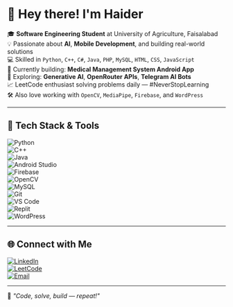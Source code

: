 # 👋 Hey there! I'm Haider

🎓 **Software Engineering Student** at University of Agriculture, Faisalabad  
💡 Passionate about **AI**, **Mobile Development**, and building real-world solutions  
💻 Skilled in `Python`, `C++`, `C#`, `Java`, `PHP`, `MySQL`, `HTML`, `CSS`, `JavaScript`  
📱 Currently building: **Medical Management System Android App**  
🧠 Exploring: **Generative AI**, **OpenRouter APIs**, **Telegram AI Bots**  
📈 LeetCode enthusiast solving problems daily — #NeverStopLearning  
🛠️ Also love working with `OpenCV`, `MediaPipe`, `Firebase`, and `WordPress`  

---

## 🚀 Tech Stack & Tools
![Python](https://img.shields.io/badge/-Python-05122A?style=flat&logo=python)  
![C++](https://img.shields.io/badge/-C++-05122A?style=flat&logo=c%2B%2B)  
![Java](https://img.shields.io/badge/-Java-05122A?style=flat&logo=java)  
![Android Studio](https://img.shields.io/badge/-Android_Studio-05122A?style=flat&logo=android-studio)  
![Firebase](https://img.shields.io/badge/-Firebase-05122A?style=flat&logo=firebase)  
![OpenCV](https://img.shields.io/badge/-OpenCV-05122A?style=flat&logo=opencv)  
![MySQL](https://img.shields.io/badge/-MySQL-05122A?style=flat&logo=mysql)  
![Git](https://img.shields.io/badge/-Git-05122A?style=flat&logo=git)  
![VS Code](https://img.shields.io/badge/-VS_Code-05122A?style=flat&logo=visual-studio-code)  
![Replit](https://img.shields.io/badge/-Replit-05122A?style=flat&logo=replit)  
![WordPress](https://img.shields.io/badge/-WordPress-05122A?style=flat&logo=wordpress)  

---

## 🌐 Connect with Me
[![LinkedIn](https://img.shields.io/badge/-LinkedIn-blue?style=flat&logo=linkedin)](https://linkedin.com/in/m_haoder_ijaz)  
[![LeetCode](https://img.shields.io/badge/-LeetCode-FFA116?style=flat&logo=leetcode&logoColor=white)](https://leetcode.com/HaiderIjaz)   
[![Email](https://img.shields.io/badge/-Email-D14836?style=flat&logo=gmail&logoColor=white)](mailto:2022ag7999@uaf.edu.pk)

---

📌 *"Code, solve, build — repeat!"*
